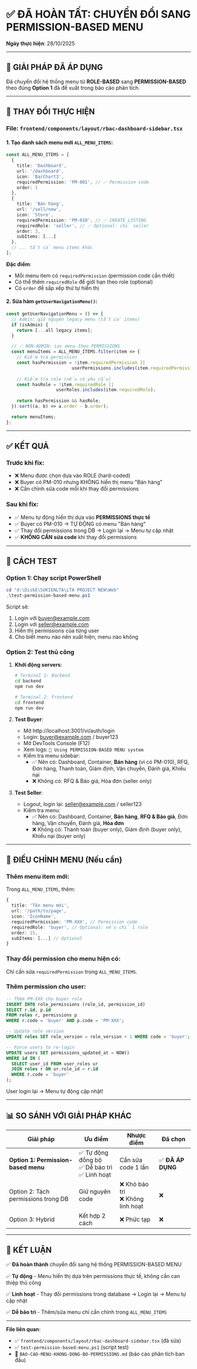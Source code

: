 # ✅ ĐÃ HOÀN TẤT: CHUYỂN ĐỔI SANG PERMISSION-BASED MENU

**Ngày thực hiện**: 28/10/2025

---

## 🎯 GIẢI PHÁP ĐÃ ÁP DỤNG

Đã chuyển đổi hệ thống menu từ **ROLE-BASED** sang **PERMISSION-BASED** theo đúng **Option 1** đã đề xuất trong báo cáo phân tích.

---

## 📝 THAY ĐỔI THỰC HIỆN

### File: `frontend/components/layout/rbac-dashboard-sidebar.tsx`

#### 1. Tạo danh sách menu mới `ALL_MENU_ITEMS`:

```typescript
const ALL_MENU_ITEMS = [
  { 
    title: 'Dashboard', 
    url: '/dashboard', 
    icon: 'BarChart3',
    requiredPermission: 'PM-001', // ✅ Permission code
    order: 1
  },
  { 
    title: 'Bán hàng', 
    url: '/sell/new', 
    icon: 'Store',
    requiredPermission: 'PM-010', // ✅ CREATE_LISTING
    requiredRole: 'seller', // ✅ Optional: chỉ seller
    order: 3,
    subItems: [...]
  },
  // ... tất cả menu items khác
];
```

**Đặc điểm**:
- Mỗi menu item có `requiredPermission` (permission code cần thiết)
- Có thể thêm `requiredRole` để giới hạn theo role (optional)
- Có `order` để sắp xếp thứ tự hiển thị

#### 2. Sửa hàm `getUserNavigationMenu()`:

```typescript
const getUserNavigationMenu = () => {
  // Admin: giữ nguyên legacy menu (tất cả items)
  if (isAdmin) {
    return [...all legacy items];
  }

  // ✅ NON-ADMIN: Lọc menu theo PERMISSIONS
  const menuItems = ALL_MENU_ITEMS.filter(item => {
    // Kiểm tra permission
    const hasPermission = !item.requiredPermission || 
                         userPermissions.includes(item.requiredPermission);
    
    // Kiểm tra role (nếu có yêu cầu)
    const hasRole = !item.requiredRole || 
                   userRoles.includes(item.requiredRole);
    
    return hasPermission && hasRole;
  }).sort((a, b) => a.order - b.order);

  return menuItems;
};
```

---

## ✅ KẾT QUẢ

### Trước khi fix:
- ❌ Menu được chọn dựa vào ROLE (hard-coded)
- ❌ Buyer có PM-010 nhưng KHÔNG hiển thị menu "Bán hàng"
- ❌ Cần chỉnh sửa code mỗi khi thay đổi permissions

### Sau khi fix:
- ✅ Menu tự động hiển thị dựa vào **PERMISSIONS thực tế**
- ✅ Buyer có PM-010 → TỰ ĐỘNG có menu "Bán hàng"
- ✅ Thay đổi permissions trong DB → Login lại → Menu tự cập nhật
- ✅ **KHÔNG CẦN sửa code** khi thay đổi permissions

---

## 🧪 CÁCH TEST

### Option 1: Chạy script PowerShell

```powershell
cd "d:\DiskE\SUKIENLTA\LTA PROJECT NEW\Web"
.\test-permission-based-menu.ps1
```

Script sẽ:
1. Login với buyer@example.com
2. Login với seller@example.com  
3. Hiển thị permissions của từng user
4. Cho biết menu nào nên xuất hiện, menu nào không

### Option 2: Test thủ công

1. **Khởi động servers**:
   ```bash
   # Terminal 1: Backend
   cd backend
   npm run dev
   
   # Terminal 2: Frontend
   cd frontend
   npm run dev
   ```

2. **Test Buyer**:
   - Mở http://localhost:3001/vi/auth/login
   - Login: buyer@example.com / buyer123
   - Mở DevTools Console (F12)
   - Xem logs: `🎯 Using PERMISSION-BASED MENU system`
   - Kiểm tra menu sidebar:
     - ✅ Nên có: Dashboard, Container, **Bán hàng** (vì có PM-010), RFQ, Đơn hàng, Thanh toán, Giám định, Vận chuyển, Đánh giá, Khiếu nại
     - ❌ Không có: RFQ & Báo giá, Hóa đơn (seller only)

3. **Test Seller**:
   - Logout, login lại: seller@example.com / seller123
   - Kiểm tra menu:
     - ✅ Nên có: Dashboard, Container, **Bán hàng**, **RFQ & Báo giá**, Đơn hàng, Vận chuyển, Đánh giá, **Hóa đơn**
     - ❌ Không có: Thanh toán (buyer only), Giám định (buyer only), Khiếu nại (buyer only)

---

## 🔧 ĐIỀU CHỈNH MENU (Nếu cần)

### Thêm menu item mới:

Trong `ALL_MENU_ITEMS`, thêm:

```typescript
{
  title: 'Tên menu mới',
  url: '/path/to/page',
  icon: 'IconName',
  requiredPermission: 'PM-XXX', // Permission code
  requiredRole: 'buyer', // Optional: nếu chỉ 1 role
  order: 15,
  subItems: [...] // Optional
}
```

### Thay đổi permission cho menu hiện có:

Chỉ cần sửa `requiredPermission` trong `ALL_MENU_ITEMS`.

### Thêm permission cho user:

```sql
-- Thêm PM-XXX cho buyer role
INSERT INTO role_permissions (role_id, permission_id) 
SELECT r.id, p.id 
FROM roles r, permissions p 
WHERE r.code = 'buyer' AND p.code = 'PM-XXX';

-- Update role version
UPDATE roles SET role_version = role_version + 1 WHERE code = 'buyer';

-- Force users to re-login
UPDATE users SET permissions_updated_at = NOW() 
WHERE id IN (
  SELECT user_id FROM user_roles ur 
  JOIN roles r ON ur.role_id = r.id 
  WHERE r.code = 'buyer'
);
```

User login lại → Menu tự động cập nhật!

---

## 📊 SO SÁNH VỚI GIẢI PHÁP KHÁC

| Giải pháp | Ưu điểm | Nhược điểm | Đã chọn |
|-----------|---------|------------|---------|
| **Option 1: Permission-based menu** | ✅ Tự động đồng bộ<br>✅ Dễ bảo trì<br>✅ Linh hoạt | Cần sửa code 1 lần | ✅ **ĐÃ ÁP DỤNG** |
| Option 2: Tách permissions trong DB | Giữ nguyên code | ❌ Khó bảo trì<br>❌ Không linh hoạt | ❌ |
| Option 3: Hybrid | Kết hợp 2 cách | ❌ Phức tạp | ❌ |

---

## 🎉 KẾT LUẬN

✅ **Đã hoàn thành** chuyển đổi sang hệ thống PERMISSION-BASED MENU

✅ **Tự động** - Menu hiển thị dựa trên permissions thực tế, không cần can thiệp thủ công

✅ **Linh hoạt** - Thay đổi permissions trong database → Login lại → Menu tự cập nhật

✅ **Dễ bảo trì** - Thêm/sửa menu chỉ cần chỉnh trong `ALL_MENU_ITEMS`

---

**File liên quan**:
- ✅ `frontend/components/layout/rbac-dashboard-sidebar.tsx` (đã sửa)
- ✅ `test-permission-based-menu.ps1` (script test)
- 📄 `BAO-CAO-MENU-KHONG-DONG-BO-PERMISSIONS.md` (báo cáo phân tích ban đầu)
